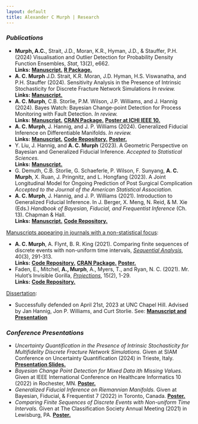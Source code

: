 ```yaml
---
layout: default
title: Alexander C Murph | Research
---
```

<div class="research">

<h3><i>Publications</i></h3>
<ul>
    <li>
        <b>Murph, A.C.</b>, Strait, J.D., Moran, K.R., Hyman, J.D., & Stauffer, P.H. (2024) Visualisation and Outlier Detection for Probability Density Function Ensembles, <i>Stat</i>, 13(2), e662.<br> <b>Links:</b> <a id="raw-url" href="https://raw.githubusercontent.com/sirmurphalot/sirmurphalot.github.io/master/_papers/pdf_boxplots.pdf"><b>Manuscript.</b></a> <a id="raw-url" href="https://github.com/lanl/deboinr"><b>R Package.</b></a>
  </li>
    <li>
        <b>A. C. Murph</b> J.D. Strait, K.R. Moran, J.D. Hyman, H.S. Viswanatha, and P.H. Stauffer (2024).  Sensitivity Analysis in the Presence of Intrinsic Stochasticity for Discrete Fracture Network Simulations <i>In review.</i> <br> <b>Links:</b> <a id="raw-url" href="https://arxiv.org/abs/2312.04722"><b>Manuscript.</b></a>
  </li>
    <li>
        <b>A. C. Murph</b>, C.B. Storlie, P.M. Wilson, J.P. Williams, and J. Hannig (2024).  Bayes Watch: Bayesian Change-point Detection for Process Monitoring with Fault Detection. <i>In review.</i> <br> <b>Links:</b> <a id="raw-url" href="https://arxiv.org/abs/2310.02940"><b>Manuscript.</b></a> <a id="raw-url" href="https://cran.r-project.org/web/packages/bayesWatch/index.html"><b>CRAN Package.</b></a> <a id="raw-url" href="https://raw.githubusercontent.com/sirmurphalot/sirmurphalot.github.io/master/_papers/IEEE_ICHI_2022_Poster.pdf"><b>Poster at ICHI IEEE 10.</b></a> 
  </li>
  <li>
      <b>A. C. Murph</b>, J. Hannig, and J. P. Williams (2024). Generalized Fiducial Inference on Differentiable Manifolds. <i>In review.</i> <br> <b>Links:</b> <a id="raw-url" href="https://arxiv.org/abs/2209.15473"><b>Manuscript.</b></a> <a id="raw-url" href="https://github.com/sirmurphalot/GFI_onManifolds"> <b>Code Repository.</b></a> <a id="raw-url" href="https://raw.githubusercontent.com/sirmurphalot/sirmurphalot.github.io/master/_papers/BFF_poster_2022.pdf"><b>Poster.</b></a> 
  </li>
  <li>
      Y. Liu, J. Hannig, and <b>A. C. Murph</b> (2023). A Geometric Perspective on Bayesian and Generalized Fiducial Inference. <i>Accepted to Statistical Sciences.</i> <br> <b>Links:</b> <a id="raw-url" href="https://arxiv.org/abs/2210.05462"><b>Manuscript.</b></a>
  </li>
  <li>
    G. Demuth, C.B. Storlie, G. Schaeferle, P. Wilson, F. Sunyang, <b>A. C. Murph</b>, X. Ruan, J. Pringnitz, and L. Hongfang (2023). A Joint Longitudinal Model for Ongoing Prediction of Post Surgical Complication <i>Accepted to the Journal of the American Statistical Association.</i>
  </li>
  <li>
      <b>A. C. Murph</b>, J. Hannig, and J. P. Williams (2021). Introduction to Generalized Fiducial Inference. In J. Berger, X. Meng, N. Reid, & M. Xie (Eds.) <i>Handbook of Bayesian, Fiducial, and Frequentist Inference</i> (Ch. 13).  Chapman & Hall.  <br> <b>Links:</b> <a id="raw-url" href="https://arxiv.org/abs/2302.14598"><b>Manuscript.</b></a> <a id="raw-url" href="https://github.com/sirmurphalot/IntroductionGFI"><b>Code Repository.</b></a>
  </li>
    </ul>
<u>Manuscripts appearing in journals with a non-statistical focus</u>:
<ul>
  <li>
      <b>A. C. Murph</b>, A. Flynt, B. R. King (2021). Comparing finite sequences of discrete events with non-uniform time intervals, <i><a id="raw-url" href="https://www.tandfonline.com/doi/full/10.1080/07474946.2021.1940491">Sequential Analysis</a></i>,  40(3), 291-313.  <br> <b>Links:</b> <a id="raw-url" href=" https://github.com/cran/sawnuti"><b>Code Repository.</b></a> <a id="raw-url" href="https://cran.r-project.org/web/packages/sawnuti/sawnuti.pdf"><b>CRAN Package.</b></a> <a id="raw-url" href="https://raw.githubusercontent.com/sirmurphalot/sirmurphalot.github.io/master/_papers/SAWNUTI_poster_murph2021.pdf"><b>Poster.</b></a>
  </li>
      <li>
          Faden, E., Mitchel, <b>A., Murph</b>, A., Myers, T., and Ryan, N. C. (2021). Mr. Hulot’s Invisible Gorilla, <i><a id="raw-url" href="https://doi.org/10.3167/proj.2021.150201%20">Projections</a></i>, 15(2), 1-29.  <br> <b>Links:</b> <a id="raw-url" href="https://github.com/sirmurphalot/VisualDisturbances"><b>Code Repository.</b></a>
  </li>
  </ul>

<u>Dissertation</u>:
<ul>
  <li>
      Successfully defended on April 21st, 2023 at UNC Chapel Hill.  Advised by Jan Hannig, Jon P. Williams, and Curt Storlie.  See: <a id="raw-url" href="https://github.com/sirmurphalot/dissertation"><b>Manuscript and Presentation</b></a>
  </li>
  </ul>

<h3><i>Conference Presentations</i></h3>
<ul>
  <li>
      <i>Uncertainty Quantification in the Presence of Intrinsic Stochasticity for Multifidelity Discrete Fracture Network Simulations. </i>  Given at SIAM Conference on Uncertainty Quantification (2024) in Trieste, Italy. <a id="raw-url" href="https://raw.githubusercontent.com/sirmurphalot/sirmurphalot.github.io/master/_ppresentations/siam_UQ24_murph.pdf"><b>Presentation Slides.</b></a>
  </li>
  <li>
      <i>Bayesian Change Point Detection for Mixed Data ith Missing Values. </i>  Given at IEEE International Conference on Healthcare Informatics 10 (2022) in Rochester, MN. <a id="raw-url" href="https://raw.githubusercontent.com/sirmurphalot/sirmurphalot.github.io/master/_ppresentations/IEEE_ICHI_2022_Poster.pdf"><b>Poster.</b></a>
  </li>
  <li>
      <i>Generalized Fiducial Inference on Riemannian Manifolds.</i>  Given at Bayesian, Fiducial, & Frequentist 7 (2022) in Toronto, Canada. <a id="raw-url" href="https://raw.githubusercontent.com/sirmurphalot/sirmurphalot.github.io/master/_ppresentations/BFF_poster_2022.pdf"><b>Poster.</b></a>
  </li>
  <li>
      <i>Comparing Finite Sequences of Discrete Events with Non-uniform Time Intervals. </i> Given at The Classification Society Annual Meeting (2021) in Lewisburg, PA. <a id="raw-url" href="https://raw.githubusercontent.com/sirmurphalot/sirmurphalot.github.io/master/_ppresentations/SAWNUTI_poster_murph2021.pdf"><b>Poster.</b></a>
  </li>
</ul>


</div>
